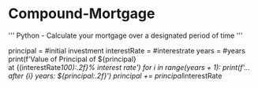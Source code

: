# Compound-Mortgage
'''
Python - Calculate your mortgage over a designated period of time
'''

principal = #initial investment
interestRate = #interestrate
years = #years
print(f'Value of Principal of ${principal}\
      at {(interestRate*100):.2f}% interest rate')
for i in range(years + 1):
    print(f'... after {i} years: ${principal:.2f}')
    principal += principal*interestRate
